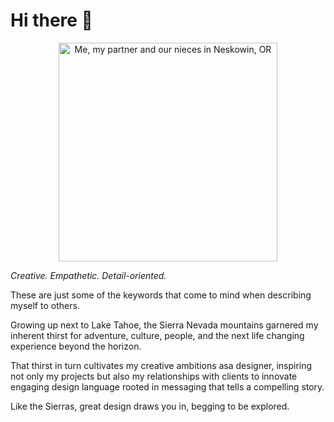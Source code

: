 # Hi there 👋
<p align="center">
  <img src="https://www.facebook.com/photo.php?fbid=10221685993642161&set=t.1324410074&type=3" width="350" title="Me, my partner and our nieces in Neskowin, OR">
</p>


*Creative. Empathetic. Detail-oriented.*

These are just some of the keywords that come to mind when
describing myself to others. 

Growing up next to Lake Tahoe, the Sierra Nevada mountains garnered my
inherent thirst for adventure, culture, people, and the
next life changing experience beyond the horizon.

That thirst in turn cultivates my creative ambitions asa designer, inspiring not only my projects but also my relationships with clients to innovate engaging design language rooted in messaging that tells a compelling
story. 

Like the Sierras, great design draws you in, begging to be explored.


<!--
**zandrews5390/zandrews5390** is a ✨ _special_ ✨ repository because its `README.md` (this file) appears on your GitHub profile.

Here are some ideas to get you started:

- 🔭 I’m currently working on my Master's Degree in User Experience from ASU.
- 🌱 I’m currently learning HTML and CSS languages to build websites.
- 👯 I’m looking to collaborate on on translating a visual mockup of a website into the proper html/css languages to become an actual website.
- 🤔 I’m looking for help with understanding the world.
- 💬 Ask me about any Taylor Swift song lyrics.
- 📫 How to reach me: email me at zandrews5390@gmail.com or game with me on playstation - my PSN is zandrews5390 (I like consistency).
- 😄 Pronouns: he/him/his
- ⚡ Fun fact: Live Music Junkie and have seen over 200 live music acts 
-->


[def]: ile:///Users/zach/Desktop/git598/m2/zandrews5390/images/81405029_10221685993682162_5528366012308652032_n.jp